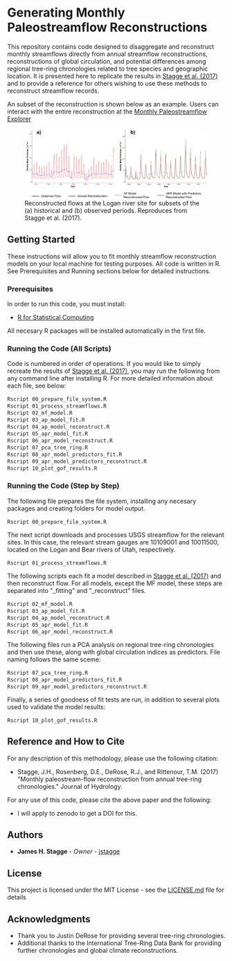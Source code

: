 # Generating Monthly Paleostreamflow Reconstructions

This repository contains code designed to disaggregate and reconstruct monthly streamflows directly from annual streamflow reconstructions, reconstructions of global circulation, and potential differences among regional tree-ring chronologies related to tree species and geographic location. It is presented here to replicate the results in [Stagge et al. (2017)](http://) and to provide a reference for others wishing to use these methods to reconstruct streamflow records.  

An subset of the reconstruction is shown below as an example. Users can interact with the entire reconstruction at the [Monthly Paleostreamflow Explorer](https://jstagge.shinyapps.io/paleo_flow)

<figure>
 <img src="reconst_example.png" alt="Monthly reconstruction example" />
 <figcaption>
 Reconstructed flows at the Logan river site for subsets of the (a) historical and (b) observed periods. Reproduces from Stagge et al. (2017).
 </figcaption>
</figure>

## Getting Started

These instructions will allow you to fit monthly streamflow reconstruction models on your local machine for testing purposes. All code is written in R. See Prerequisites and Running sections below for detailed instructions.

### Prerequisites

In order to run this code, you must install:
* [R for Statistical Computing](https://www.r-project.org/)

All necesary R packages will be installed automatically in the first file.

### Running the Code (All Scripts)

Code is numbered in order of operations.  If you would like to simply recreate the results of [Stagge et al. (2017)](http://), you may run the following from any command line after installing R. For more detailed information about each file, see below:

```
Rscript 00_prepare_file_system.R
Rscript 01_process_streamflows.R
Rscript 02_mf_model.R
Rscript 03_ap_model_fit.R
Rscript 04_ap_model_reconstruct.R
Rscript 05_apr_model_fit.R
Rscript 06_apr_model_reconstruct.R
Rscript 07_pca_tree_ring.R
Rscript 08_apr_model_predictors_fit.R
Rscript 09_apr_model_predictors_reconstruct.R
Rscript 10_plot_gof_results.R
```

### Running the Code (Step by Step)
The following file prepares the file system, installing any necesary packages and creating folders for model output.

```
Rscript 00_prepare_file_system.R
```
The next script downloads and processes USGS streamflow for the relevant sites. In this case, the relevant stream gauges are 10109001 and 10011500, located on the Logan and Bear rivers of Utah, respectively.
```
Rscript 01_process_streamflows.R
```
The following scripts each fit a model described in [Stagge et al. (2017)](http://) and then reconstruct flow. For all models, except the MF model, these steps are separated into "_fitting" and "_reconstruct" files.
```
Rscript 02_mf_model.R
Rscript 03_ap_model_fit.R
Rscript 04_ap_model_reconstruct.R
Rscript 05_apr_model_fit.R
Rscript 06_apr_model_reconstruct.R
```
The following files run a PCA analysis on regional tree-ring chronologies and then use these, along with global circulation indices as predictors. File naming follows the same sceme:
```
Rscript 07_pca_tree_ring.R
Rscript 08_apr_model_predictors_fit.R
Rscript 09_apr_model_predictors_reconstruct.R
```
Finally, a series of goodness of fit tests are run, in addition to several plots used to validate the model results:
```
Rscript 10_plot_gof_results.R
```

## Reference and How to Cite

For any description of this methodology, please use the following citation:

* Stagge, J.H., Rosenberg, D.E., DeRose, R.J., and Rittenour, T.M. (2017) "Monthly paleostream-flow reconstruction from annual tree-ring chronologies." Journal of Hydrology.

For any use of this code, please cite the above paper and the following:

* I will apply to zenodo to get a DOI for this.

## Authors

* **James H. Stagge** - *Owner* - [jstagge](https://github.com/jstagge)

## License

This project is licensed under the MIT License - see the [LICENSE.md](LICENSE.md) file for details

## Acknowledgments

* Thank you to Justin DeRose for providing several tree-ring chronologies.
* Additional thanks to the International Tree-Ring Data Bank for providing further chronologies and global climate reconstructions. 